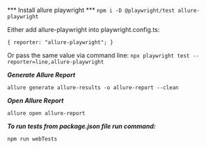 *** Install allure playwright ***
`npm i -D @playwright/test allure-playwright`

Either add allure-playwright into playwright.config.ts:

`{
  reporter: "allure-playwright";
}`

Or pass the same value via command line:
`npx playwright test --reporter=line,allure-playwright`

***Generate Allure Report***

`allure generate allure-results -o allure-report --clean`

***Open Allure Report***

`allure open allure-report`


***To run tests from package.json file run command:***

`npm run webTests`
